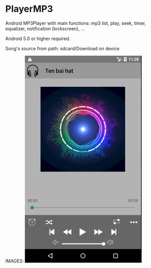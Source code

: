 # PlayerMP3
Android MP3Player with main functions: mp3 list, play, seek, timer, equalizer, notification (lockscreen), ...

Android 5.0 or higher required.<br>

Song's source from path: sdcard/Download on device
<br>

IMAGES:
![alt text](https://github.com/nguyenduyphuonghh/PlayerMP3/blob/master/app/src/main/res/drawable/MainActivity.PNG)
